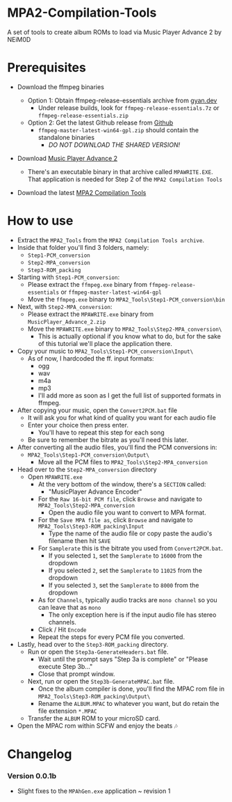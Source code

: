 # MPA2-Compilation-Tools
A set of tools to create album ROMs to load via Music Player Advance 2 by NEiM0D

# Prerequisites
 - Download the ffmpeg binaries
     - Option 1: Obtain ffmpeg-release-essentials archive from [gyan.dev](https://www.gyan.dev/ffmpeg/builds/)
	     - Under release builds, look for `ffmpeg-release-essentials.7z` or `ffmpeg-release-essentials.zip`
	 - Option 2: Get the latest Github release from [Github](https://github.com/BtbN/FFmpeg-Builds/releases)
	     - `ffmpeg-master-latest-win64-gpl.zip` should contain the standalone binaries
		     - _DO NOT DOWNLOAD THE SHARED VERSION!_

 - Download [Music Player Advance 2](https://web.archive.org/web/20181020204131/http://www.cellularmobilephones.com/gba_net/MusicPlayer_Advance_2.zip)
     - There's an executable binary in that archive called `MPAWRITE.EXE`. That application is needed for Step 2 of the `MPA2 Compilation Tools`

 - Download the latest [MPA2 Compilation Tools](https://github.com/OmDRetro/MPA2-Compilation-Tools/releases)
 
# How to use
 - Extract the `MPA2_Tools` from the `MPA2 Compilation Tools archive`.
 - Inside that folder you'll find 3 folders, namely:
     - `Step1-PCM_conversion`
	 - `Step2-MPA_conversion`
	 - `Step3-ROM_packing`
 - Starting with `Step1-PCM_conversion`:
     - Please extract the `ffmpeg.exe` binary from `ffmpeg-release-essentials` or `ffmpeg-master-latest-win64-gpl`
	 - Move the `ffmpeg.exe` binary to `MPA2_Tools\Step1-PCM_conversion\bin`
 - Next, with `Step2-MPA_conversion`:
     - Please extract the `MPAWRITE.exe` binary from `MusicPlayer_Advance_2.zip`
	 - Move the `MPAWRITE.exe` binary to `MPA2_Tools\Step2-MPA_conversion\`
	     - This is actually optional if you know what to do, but for the sake of this tutorial we'll place the application there.
 - Copy your music to `MPA2_Tools\Step1-PCM_conversion\Input\`
     - As of now, I hardcoded the ff. input formats:
	     - ogg
	     - wav
	     - m4a
	     - mp3
		 - I'll add more as soon as I get the full list of supported formats in ffmpeg.
 - After copying your music, open the `Convert2PCM.bat` file
     - It will ask you for what kind of quality you want for each audio file
	 - Enter your choice then press enter.
	     - You'll have to repeat this step for each song
	 - Be sure to remember the bitrate as you'll need this later.
 - After converting all the audio files, you'll find the PCM conversions in:
     - `MPA2_Tools\Step1-PCM_conversion\Output\`
	     - Move all the PCM files to `MPA2_Tools\Step2-MPA_conversion`
 - Head over to the `Step2-MPA_conversion` directory
     - Open `MPAWRITE.exe`
	     - At the very bottom of the window, there's a `SECTION` called:
		     - "MusicPlayer Advance Encoder"
		 - For the `Raw 16-bit PCM file`, click `Browse` and navigate to `MPA2_Tools\Step2-MPA_conversion`
		     - Open the audio file you want to convert to MPA format.
         - For the `Save MPA file as`, click `Browse` and navigate to `MPA2_Tools\Step3-ROM_packing\Input`
		     - Type the name of the audio file or copy paste the audio's filename then hit `SAVE`
		 - For `Samplerate` this is the bitrate you used from `Convert2PCM.bat`.
		     - If you selected `1`,  set the `Samplerate` to `16000` from the dropdown
			 - If you selected `2`,  set the `Samplerate` to `11025` from the dropdown
			 - If you selected `3`,  set the `Samplerate` to `8000` from the dropdown
		 - As for `Channels`, typically audio tracks are `mono channel` so you can leave that as `mono`
		     - The only exception here is if the input audio file has stereo channels.
	     - Click / Hit `Encode`
		 - Repeat the steps for every PCM file you converted.
 - Lastly, head over to the `Step3-ROM_packing` directory.
     - Run or open the `Step3a-GenerateHeaders.bat` file.
	     - Wait until the prompt says "Step 3a is complete" or "Please execute Step 3b..."
		 - Close that prompt window.
	 - Next, run or open the `Step3b-GenerateMPAC.bat` file.
	     - Once the album compiler is done, you'll find the MPAC rom file in `MPA2_Tools\Step3-ROM_packing\Output\`
		 - Rename the `ALBUM.MPAC` to whatever you want, but do retain the file extension `*.MPAC`
	 - Transfer the `ALBUM` ROM to your microSD card.
 - Open the MPAC rom within SCFW and enjoy the beats 🎶

# Changelog
### Version 0.0.1b
 - Slight fixes to the `MPAhGen.exe` application ~ revision 1
